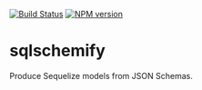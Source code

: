 [![Build Status](https://img.shields.io/travis/dave-irvine/node-sqlschemify.svg)](https://travis-ci.org/dave-irvine/node-sqlschemify)
[![NPM version](https://img.shields.io/npm/v/sqlschemify.svg)](https://www.npmjs.com/package/sqlschemify)

sqlschemify
====

Produce Sequelize models from JSON Schemas.
